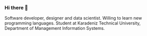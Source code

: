 ### Hi there 🤙

Software developer, designer and data scientist. Willing to learn new programming languages. Student at Karadeniz Technical University, Department of Management Information Systems.
